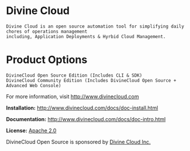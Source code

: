 Divine Cloud
=====

    Divine Cloud is an open source automation tool for simplifying daily chores of operations management 
    including, Application Deployments & Hyrbid Cloud Management.

Product Options
===============

    DivineCloud Open Source Edition (Includes CLI & SDK)
    DivineCloud Community Edition (Includes DivineCloud Open Source + Advanced Web Console)


For more information, visit <http://www.divinecloud.com>

**Installation:** <http://www.divinecloud.com/docs/doc-install.html>

**Documentation:** <http://www.divinecloud.com/docs/doc-intro.html>

**License:** [Apache 2.0](http://www.apache.org/licenses/LICENSE-2.0)

DivineCloud Open Source is sponsored by [Divine Cloud Inc.](http://www.divinecloud.com)
